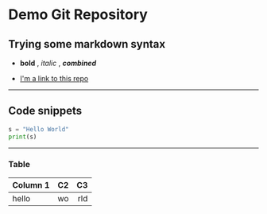 # Demo Git Repository

## Trying some markdown syntax

* **bold** , *italic* , ***combined***

* [I'm a link to this repo](https://github.com/christopherhommDX/hello-world-repo "Demo Repo")

----

## Code snippets

``` python
s = "Hello World"
print(s)
```
----

### Table

| Column 1 | C2 | C3 |
|----------|:--:|---:|
| hello    |wo  | rld|

